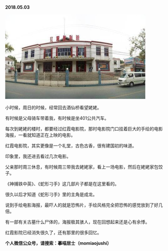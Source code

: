 
          
            
**2018.05.03**



![](img/51001-d1f4a1eecb2938ee.jpeg)




小时候，周日的时候，经常回去酒仙桥看望姥姥。

有时候是父母骑车带着我，有时候是坐401公共汽车。

每次到姥姥的楼时，都要经过红霞电影院，那时电影院门口挂着巨大的手绘的电影海报，一看就知道正在上映的电影。

红霞电影院，其实更像是一个礼堂，古色古香，很有建国初的味道。

印象里，我还进去看过几次电影。

父亲那时周三休息，有时候周三带我去姥姥家，看上一场电影，然后在姥姥家包饺子。

《神捕铁中英》、《蛇形刁手》这几部片子都是在这里看的。

很久以后才知道《蛇形刁手》里的主角是成龙。

说到手绘电影海报，最吓人的就是恐怖片，手绘风格完全把恐怖的感觉放到了好几倍。

有一部有关古墓什么尸体的，海报极其骇人，现在回想起来还是心有余悸。

红霞影院已经消失很久了，还有那里的很多回忆。


**个人微信公众号，请搜索：摹喵居士（momiaojushi）**

          
        